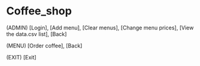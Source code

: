 # Coffee_shop
  (ADMIN)
[Login], [Add menu], [Clear menus], [Change menu prices], [View the data.csv list], [Back]

  (MENU)
[Order coffee], [Back]

  (EXIT)
  [Exit]


